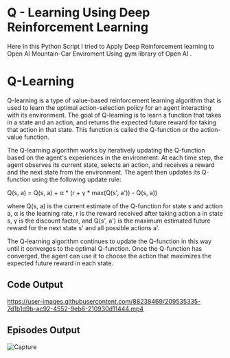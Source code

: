 # Q - Learning Using Deep Reinforcement Learning  

Here In this Python Script I tried to Apply Deep Reinforcement learning to Open AI Mountain-Car Enviroment Using gym library of Open AI .

# Q-Learning 
Q-learning is a type of value-based reinforcement learning algorithm that is used to learn the optimal action-selection policy for an agent interacting with its environment. The goal of Q-learning is to learn a function that takes in a state and an action, and returns the expected future reward for taking that action in that state. This function is called the Q-function or the action-value function.

The Q-learning algorithm works by iteratively updating the Q-function based on the agent's experiences in the environment. At each time step, the agent observes its current state, selects an action, and receives a reward and the next state from the environment. The agent then updates its Q-function using the following update rule:

Q(s, a) = Q(s, a) + α * (r + γ * max(Q(s', a')) - Q(s, a))

where Q(s, a) is the current estimate of the Q-function for state s and action a, 
α is the learning rate, 
r is the reward received after taking action a in state s, 
γ is the discount factor, and 
Q(s', a') is the maximum estimated future reward for the next state s' and all possible actions a'.

The Q-learning algorithm continues to update the Q-function in this way until it converges to the optimal Q-function. Once the Q-function has converged, the agent can use it to choose the action that maximizes the expected future reward in each state.



## Code Output


https://user-images.githubusercontent.com/88238469/209535335-7d1b1d9b-ac92-4552-9eb6-210930d11444.mp4

## Episodes Output

![Capture](https://user-images.githubusercontent.com/88238469/209535564-d2568e42-a636-40e4-83be-b9f79b1ad378.PNG)

